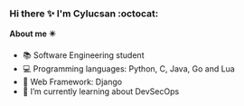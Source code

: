 ### Hi there ✨ I'm Cylucsan :octocat:
**About me ✴️**
- 📚 Software Engineering student
- 💻 Programming languages: Python, C, Java, Go and Lua
- 🔨 Web Framework: Django
- 📖 I’m currently learning about DevSecOps
